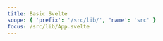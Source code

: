 ```yaml
---
title: Basic Svelte
scope: { 'prefix': '/src/lib/', 'name': 'src' }
focus: /src/lib/App.svelte
---
```

